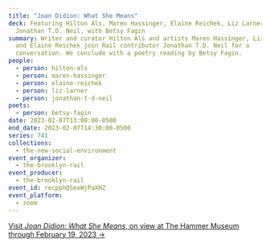 ```yaml
---
title: "Joan Didion: What She Means"
deck: Featuring Hilton Als, Maren Hassinger, Elaine Reichek, Liz Larner, and
  Jonathan T.D. Neil, with Betsy Fagin
summary: Writer and curator Hilton Als and artists Maren Hassinger, Liz Larner,
  and Elaine Reichek join Rail contributor Jonathan T.D. Neil for a
  conversation. We conclude with a poetry reading by Betsy Fagin.
people:
  - person: hilton-als
  - person: maren-hassinger
  - person: elaine-reichek
  - person: liz-larner
  - person: jonathan-t-d-neil
poets:
  - person: betsy-fagin
date: 2023-02-07T13:00:00-0500
end_date: 2023-02-07T14:30:00-0500
series: 741
collections:
  - the-new-social-environment
event_organizer:
  - the-brooklyn-rail
event_producer:
  - the-brooklyn-rail
event_id: recpphQSexWjPaXHZ
event_platform:
  - zoom
---
```

[V﻿isit *Joan Didion: What She Means*, on view at The Hammer Museum through February 19, 2023 →](https://hammer.ucla.edu/exhibitions/2022/joan-didion-what-she-means)